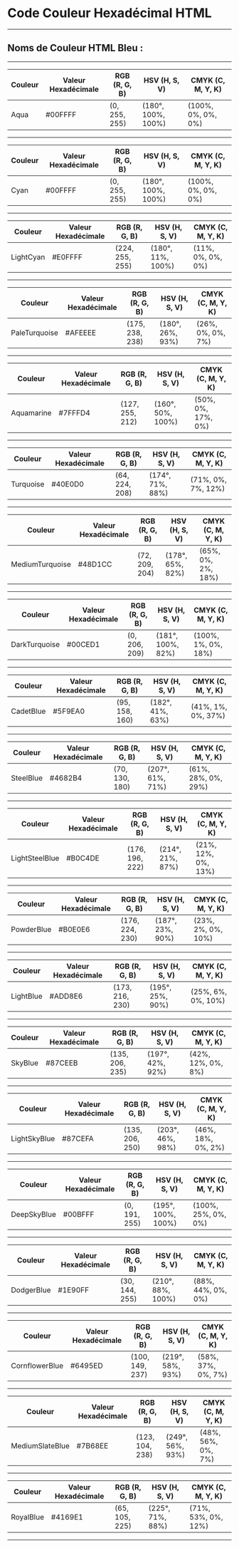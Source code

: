 # **Code Couleur Hexadécimal HTML**

---

## **Noms de Couleur HTML Bleu :**

---

| Couleur | Valeur Hexadécimale | RGB (R, G, B)    | HSV (H, S, V)      | CMYK (C, M, Y, K)  |
|---------|----------------------|------------------|--------------------|--------------------|
| Aqua    | #00FFFF              | (0, 255, 255)    | (180°, 100%, 100%) | (100%, 0%, 0%, 0%) |

---

| Couleur | Valeur Hexadécimale | RGB (R, G, B)    | HSV (H, S, V)      | CMYK (C, M, Y, K)  |
|---------|----------------------|------------------|--------------------|--------------------|
| Cyan    | #00FFFF              | (0, 255, 255)    | (180°, 100%, 100%) | (100%, 0%, 0%, 0%) |

---

| Couleur    | Valeur Hexadécimale | RGB (R, G, B)    | HSV (H, S, V)      | CMYK (C, M, Y, K)  |
|------------|----------------------|------------------|--------------------|--------------------|
| LightCyan | #E0FFFF              | (224, 255, 255)  | (180°, 11%, 100%)  | (11%, 0%, 0%, 0%)  |

---

| Couleur        | Valeur Hexadécimale | RGB (R, G, B)    | HSV (H, S, V)      | CMYK (C, M, Y, K)  |
|----------------|----------------------|------------------|--------------------|--------------------|
| PaleTurquoise | #AFEEEE              | (175, 238, 238)  | (180°, 26%, 93%)   | (26%, 0%, 0%, 7%)  |

---

| Couleur    | Valeur Hexadécimale | RGB (R, G, B)    | HSV (H, S, V)      | CMYK (C, M, Y, K)  |
|------------|----------------------|------------------|--------------------|--------------------|
| Aquamarine | #7FFFD4              | (127, 255, 212)  | (160°, 50%, 100%)  | (50%, 0%, 17%, 0%) |

---

| Couleur   | Valeur Hexadécimale | RGB (R, G, B)    | HSV (H, S, V)      | CMYK (C, M, Y, K)  |
|-----------|----------------------|------------------|--------------------|--------------------|
| Turquoise | #40E0D0              | (64, 224, 208)   | (174°, 71%, 88%)   | (71%, 0%, 7%, 12%) |

---

| Couleur          | Valeur Hexadécimale | RGB (R, G, B)    | HSV (H, S, V)      | CMYK (C, M, Y, K)  |
|------------------|----------------------|------------------|--------------------|--------------------|
| MediumTurquoise | #48D1CC              | (72, 209, 204)   | (178°, 65%, 82%)   | (65%, 0%, 2%, 18%) |

---

| Couleur         | Valeur Hexadécimale | RGB (R, G, B)    | HSV (H, S, V)      | CMYK (C, M, Y, K)  |
|-----------------|----------------------|------------------|--------------------|--------------------|
| DarkTurquoise | #00CED1              | (0, 206, 209)    | (181°, 100%, 82%)  | (100%, 1%, 0%, 18%)|

---

| Couleur   | Valeur Hexadécimale | RGB (R, G, B)    | HSV (H, S, V)      | CMYK (C, M, Y, K)  |
|-----------|----------------------|------------------|--------------------|--------------------|
| CadetBlue | #5F9EA0              | (95, 158, 160)   | (182°, 41%, 63%)   | (41%, 1%, 0%, 37%) |

---

| Couleur   | Valeur Hexadécimale | RGB (R, G, B)    | HSV (H, S, V)      | CMYK (C, M, Y, K)  |
|-----------|----------------------|------------------|--------------------|--------------------|
| SteelBlue | #4682B4              | (70, 130, 180)   | (207°, 61%, 71%)   | (61%, 28%, 0%, 29%)|

---

| Couleur        | Valeur Hexadécimale | RGB (R, G, B)    | HSV (H, S, V)      | CMYK (C, M, Y, K)  |
|----------------|----------------------|------------------|--------------------|--------------------|
| LightSteelBlue | #B0C4DE              | (176, 196, 222)  | (214°, 21%, 87%)   | (21%, 12%, 0%, 13%)|

---

| Couleur    | Valeur Hexadécimale | RGB (R, G, B)    | HSV (H, S, V)      | CMYK (C, M, Y, K)  |
|------------|----------------------|------------------|--------------------|--------------------|
| PowderBlue | #B0E0E6              | (176, 224, 230)  | (187°, 23%, 90%)   | (23%, 2%, 0%, 10%) |

---

| Couleur   | Valeur Hexadécimale | RGB (R, G, B)    | HSV (H, S, V)      | CMYK (C, M, Y, K)  |
|-----------|----------------------|------------------|--------------------|--------------------|
| LightBlue | #ADD8E6              | (173, 216, 230)  | (195°, 25%, 90%)   | (25%, 6%, 0%, 10%) |

---

| Couleur | Valeur Hexadécimale | RGB (R, G, B)   | HSV (H, S, V)     | CMYK (C, M, Y, K) |
|---------|----------------------|-----------------|-------------------|-------------------|
| SkyBlue | #87CEEB              | (135, 206, 235) | (197°, 42%, 92%)  | (42%, 12%, 0%, 8%)|

---

| Couleur       | Valeur Hexadécimale | RGB (R, G, B)   | HSV (H, S, V)     | CMYK (C, M, Y, K) |
|---------------|----------------------|-----------------|-------------------|-------------------|
| LightSkyBlue | #87CEFA              | (135, 206, 250) | (203°, 46%, 98%)  | (46%, 18%, 0%, 2%)|

---

| Couleur      | Valeur Hexadécimale | RGB (R, G, B)   | HSV (H, S, V)    | CMYK (C, M, Y, K) |
|--------------|----------------------|-----------------|------------------|-------------------|
| DeepSkyBlue | #00BFFF              | (0, 191, 255)   | (195°, 100%, 100%)| (100%, 25%, 0%, 0%)|

---

| Couleur    | Valeur Hexadécimale | RGB (R, G, B)   | HSV (H, S, V)     | CMYK (C, M, Y, K) |
|------------|----------------------|-----------------|-------------------|-------------------|
| DodgerBlue | #1E90FF              | (30, 144, 255)  | (210°, 88%, 100%) | (88%, 44%, 0%, 0%)|

---

| Couleur         | Valeur Hexadécimale | RGB (R, G, B)   | HSV (H, S, V)     | CMYK (C, M, Y, K) |
|-----------------|----------------------|-----------------|-------------------|-------------------|
| CornflowerBlue | #6495ED              | (100, 149, 237) | (219°, 58%, 93%)  | (58%, 37%, 0%, 7%)|

---

| Couleur          | Valeur Hexadécimale | RGB (R, G, B)   | HSV (H, S, V)    | CMYK (C, M, Y, K) |
|------------------|----------------------|-----------------|------------------|-------------------|
| MediumSlateBlue | #7B68EE              | (123, 104, 238) | (249°, 56%, 93%) | (48%, 56%, 0%, 7%)|

---

| Couleur   | Valeur Hexadécimale | RGB (R, G, B)   | HSV (H, S, V)    | CMYK (C, M, Y, K) |
|-----------|----------------------|-----------------|------------------|-------------------|
| RoyalBlue | #4169E1              | (65, 105, 225)  | (225°, 71%, 88%) | (71%, 53%, 0%, 12%)|

---

